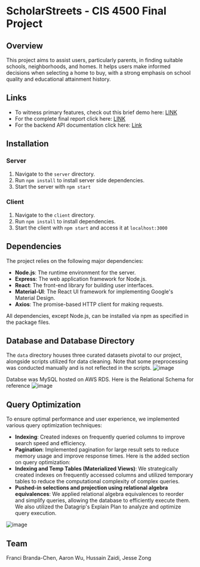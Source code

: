 # ScholarStreets - CIS 4500 Final Project

## Overview
This project aims to assist users, particularly parents, in finding suitable schools, neighborhoods, and homes. It helps users make informed decisions when selecting a home to buy, with a strong emphasis on school quality and educational attainment history.

## Links
- To witness primary features, check out this brief demo here: [LINK](https://drive.google.com/file/d/1U_66K9Zgolf7DMDR83Meo1PEv57RHHiP/view?usp=sharing)
- For the complete final report click here: [LINK](https://docs.google.com/document/d/1hIXL710XXs93rfPOFSCdwKtPiEw-qRJGr_MAmm2E8ko/edit?usp=sharing)
- For the backend API documentation click here: [Link](https://docs.google.com/document/d/11OKjgPpTvubzdrAtFBCJ9U2bMg5IjBwXOzVNkQEdbbc/edit?usp=sharing)

## Installation

### Server
1. Navigate to the `server` directory.
2. Run `npm install` to install server side dependencies.
3. Start the server with `npm start`

### Client
1. Navigate to the `client` directory.
2. Run `npm install` to install dependencies.
3. Start the client with `npm start` and access it at `localhost:3000`

## Dependencies

The project relies on the following major dependencies:

- **Node.js**: The runtime environment for the server.
- **Express**: The web application framework for Node.js.
- **React**: The front-end library for building user interfaces.
- **Material-UI**: The React UI framework for implementing Google's Material Design.
- **Axios**: The promise-based HTTP client for making requests.

All dependencies, except Node.js, can be installed via npm as specified in the package files.

## Database and Database Directory
The `data` directory houses three curated datasets pivotal to our project, alongside scripts utilized for data cleaning. 
Note that some preprocessing was conducted manually and is not reflected in the scripts.
![image](https://github.com/AWU0626/CIS-4500-Project/assets/104400478/767c549d-de9f-424d-acc1-94f027eb4c03)

Databse was MySQL hosted on AWS RDS. Here is the Relational Schema for reference
![image](https://github.com/AWU0626/CIS-4500-Project/assets/104400478/fc129a9d-8549-40d5-83a3-3a858b97b273)

## Query Optimization
To ensure optimal performance and user experience, we implemented various query optimization techniques:

- **Indexing**: Created indexes on frequently queried columns to improve search speed and efficiency.
- **Pagination**: Implemented pagination for large result sets to reduce memory usage and improve response times.
Here is the added section on query optimization:
- **Indexing and Temp Tables (Materialized Views)**: We strategically created indexes on frequently accessed columns and utilized temporary tables to reduce the computational complexity of complex queries.
- **Pushed-in selections and projection using relational algebra equivalences**: We applied relational algebra equivalences to reorder and simplify queries, allowing the database to efficiently execute them. We also utilized the Datagrip's Explain Plan to analyze and optimize query execution.

![image](https://github.com/AWU0626/CIS-4500-Project/assets/104400478/3e81e968-a8aa-4984-8923-ed2d373f501c)


## Team
Franci Branda-Chen, Aaron Wu, Hussain Zaidi, Jesse Zong
